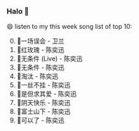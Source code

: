 

### Halo 👋

😄 listen to my this week song list of top 10:

0. 🌈一场误会 - 卫兰
1. 🌈红玫瑰 - 陈奕迅
2. 🌈无条件 (Live) - 陈奕迅
3. 🌈无条件 - 陈奕迅
4. 🌈淘汰 - 陈奕迅
5. 🌈一丝不挂 - 陈奕迅
6. 🌈是但求其爱 - 陈奕迅
7. 🌈阴天快乐 - 陈奕迅
8. 🌈富士山下 - 陈奕迅
9. 🌈可以了 - 陈奕迅

